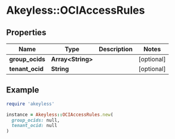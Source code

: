 # Akeyless::OCIAccessRules

## Properties

| Name | Type | Description | Notes |
| ---- | ---- | ----------- | ----- |
| **group_ocids** | **Array&lt;String&gt;** |  | [optional] |
| **tenant_ocid** | **String** |  | [optional] |

## Example

```ruby
require 'akeyless'

instance = Akeyless::OCIAccessRules.new(
  group_ocids: null,
  tenant_ocid: null
)
```

